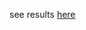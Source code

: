 

see results [here](https://rawcdn.githack.com/stnava/ppmidtiex/9523118f102a57fd074275dd3138e53bb98b42a2/index.html)

